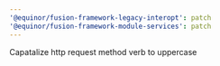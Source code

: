 ```yaml
---
'@equinor/fusion-framework-legacy-interopt': patch
'@equinor/fusion-framework-module-services': patch
---
```


Capatalize http request method verb to uppercase
